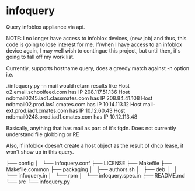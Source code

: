 infoquery
=========

Query infoblox appliance via api. 

NOTE: I no longer have access to infoblox devices, (new job) and thus, this code 
is going to lose interest for me.  If/when I have access to an infoblox device again, I may well wish to contingue this project, but until then, it's going to fall off my work list. 

Currently, supports hostname query, does a greedy match against -n option
i.e.

./infoquery.py -n mail
would return results like
Host o2.email.schoolfeed.com has IP 208.117.51.136
Host ndbmail0245.iad1.classmates.com has IP 208.84.41.108
Host ndbmail02.prod.las1.cmates.com has IP 10.14.113.12
Host mail-ext.prod.iad1.cmates.com has IP 10.12.60.43
Host ndbmail0248.prod.iad1.cmates.com has IP 10.12.113.48

Basically, anything that has mail as part of it's fqdn.  Does not currently
understand file globbing or RE

Also, if infoblox doesn't create a host object as the result of dhcp lease, it
won't show up in this query.


├── config
│   └── infoquery.conf
├── LICENSE
├── Makefile
├── Makefile.common
├── packaging
│   ├── authors.sh
│   ├── deb
│   │   └── infoquery.in
│   └── rpm
│       └── infoquery.spec.in
├── README.md
└── src
    └── infoquery.py

